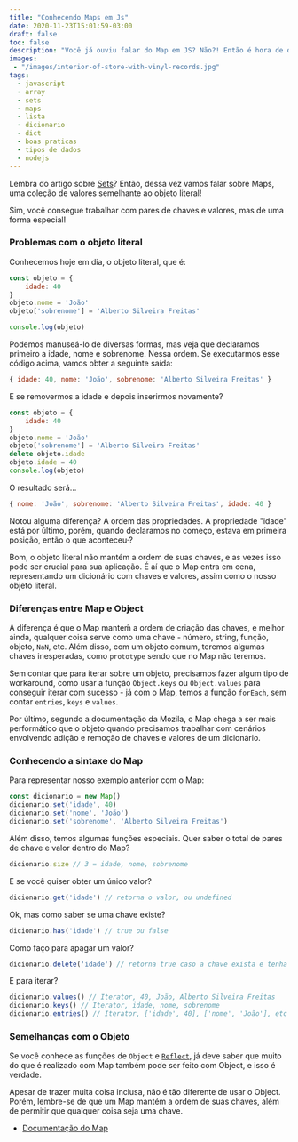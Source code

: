 ```yaml
---
title: "Conhecendo Maps em Js"
date: 2020-11-23T15:01:59-03:00
draft: false
toc: false
description: "Você já ouviu falar do Map em JS? Não?! Então é hora de descobrir! Muito parecido com um objeto literal, mas com umas coisinhas a mais :p"
images:
 - "/images/interior-of-store-with-vinyl-records.jpg"
tags:
  - javascript
  - array
  - sets
  - maps
  - lista
  - dicionario
  - dict
  - boas praticas
  - tipos de dados
  - nodejs
---
```


Lembra do artigo sobre [Sets](https://onhernandes.dev/artigos/conhecendo-sets-em-js/)? Então, dessa vez vamos falar sobre Maps, uma coleção de valores semelhante ao objeto literal!

Sim, você consegue trabalhar com pares de chaves e valores, mas de uma forma especial!

### Problemas com o objeto literal

Conhecemos hoje em dia, o objeto literal, que é:

```jsx
const objeto = {
	idade: 40
}
objeto.nome = 'João'
objeto['sobrenome'] = 'Alberto Silveira Freitas'

console.log(objeto)
```

Podemos manuseá-lo de diversas formas, mas veja que declaramos primeiro a idade, nome e sobrenome. Nessa ordem. Se executarmos esse código acima, vamos obter a seguinte saída:

```jsx
{ idade: 40, nome: 'João', sobrenome: 'Alberto Silveira Freitas' }
```

E se removermos a idade e depois inserirmos novamente?

```jsx
const objeto = {
	idade: 40
}
objeto.nome = 'João'
objeto['sobrenome'] = 'Alberto Silveira Freitas'
delete objeto.idade
objeto.idade = 40
console.log(objeto)
```

O resultado será...

```jsx
{ nome: 'João', sobrenome: 'Alberto Silveira Freitas', idade: 40 }
```

Notou alguma diferença? A ordem das propriedades. A propriedade "idade" está por último, porém, quando declaramos no começo, estava em primeira posição, então o que aconteceu·?

Bom, o objeto literal não mantém a ordem de suas chaves, e as vezes isso pode ser crucial para sua aplicação. É aí que o Map entra em cena, representando um dicionário com chaves e valores, assim como o nosso objeto literal. 

### Diferenças entre Map e Object

A diferença é que o Map manteḿ a ordem de criação das chaves, e melhor ainda, qualquer coisa serve como uma chave - número, string, função, objeto, `NaN`, etc. Além disso, com um objeto comum, teremos algumas chaves inesperadas, como `prototype` sendo que no Map não teremos. 

Sem contar que para iterar sobre um objeto, precisamos fazer algum tipo de workaround, como usar a função `Object.keys` ou `Object.values` para conseguir iterar com sucesso - já com o Map, temos a função `forEach`, sem contar `entries`, `keys` e `values`.

Por último, segundo a documentação da Mozila, o Map chega a ser mais performático que o objeto quando precisamos trabalhar com cenários envolvendo adição e remoção de chaves e valores de um dicionário.

### Conhecendo a sintaxe do Map

Para representar nosso exemplo anterior com o Map:

```jsx
const dicionario = new Map()
dicionario.set('idade', 40)
dicionario.set('nome', 'João')
dicionario.set('sobrenome', 'Alberto Silveira Freitas')
```

Além disso, temos algumas funções especiais. Quer saber o total de pares de chave e valor dentro do Map?

```jsx
dicionario.size // 3 = idade, nome, sobrenome
```

E se você quiser obter um único valor?

```jsx
dicionario.get('idade') // retorna o valor, ou undefined
```

Ok, mas como saber se uma chave existe?

```jsx
dicionario.has('idade') // true ou false
```

Como faço para apagar um valor?

```jsx
dicionario.delete('idade') // retorna true caso a chave exista e tenha sido removida, falso caso não tenha conseguido
```

E para iterar?

```jsx
dicionario.values() // Iterator, 40, João, Alberto Silveira Freitas
dicionario.keys() // Iterator, idade, nome, sobrenome
dicionario.entries() // Iterator, ['idade', 40], ['nome', 'João'], etc
```

### Semelhanças com o Objeto

Se você conhece as funções de `Object` e [`Reflect`](https://onhernandes.dev/artigos/simplificando-reflect-objetos/), já deve saber que muito do que é realizado com Map também pode ser feito com Object, e isso é verdade.

Apesar de trazer muita coisa inclusa, não é tão diferente de usar o Object. Porém, lembre-se de que um Map mantém a ordem de suas chaves, além de permitir que qualquer coisa seja uma chave.

- [Documentação do Map](https://developer.mozilla.org/en-US/docs/Web/JavaScript/Reference/Global_Objects/Map)

